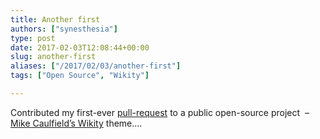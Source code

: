 ```yaml
---
title: Another first
authors: ["synesthesia"]
type: post
date: 2017-02-03T12:08:44+00:00
slug: another-first 
aliases: ["/2017/02/03/another-first"]
tags: ["Open Source", "Wikity"]

---
```

Contributed my first-ever [pull-request][1] to a public open-source project  &#8211; [Mike Caulfield&#8217;s Wikity][2] theme&#8230;.

 [1]: https://github.com/michaelarthurcaulfield/wikity-zero/pull/6
 [2]: https://hapgood.us/?s=wikity
